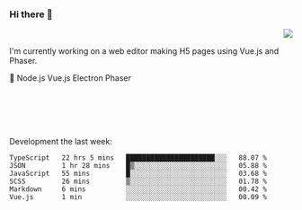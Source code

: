 ### Hi there 👋

<img align="right" src="https://github-readme-stats.vercel.app/api?username=jasonpanggo"/>

<br>
<p align="left">
I'm currently working on a web editor making H5 pages using Vue.js and Phaser.
</p>
<p align="left">
📖 Node.js Vue.js Electron Phaser
</p>
<br>
<br>
<br>
<br>

Development the last week:
<!--START_SECTION:waka-->

```text
TypeScript   22 hrs 5 mins   ██████████████████████░░░   88.07 %
JSON         1 hr 28 mins    █▒░░░░░░░░░░░░░░░░░░░░░░░   05.88 %
JavaScript   55 mins         █░░░░░░░░░░░░░░░░░░░░░░░░   03.68 %
SCSS         26 mins         ▒░░░░░░░░░░░░░░░░░░░░░░░░   01.78 %
Markdown     6 mins          ░░░░░░░░░░░░░░░░░░░░░░░░░   00.42 %
Vue.js       1 min           ░░░░░░░░░░░░░░░░░░░░░░░░░   00.09 %
```

<!--END_SECTION:waka-->

<!--
**JASONPANGGO/jasonpanggo** is a ✨ _special_ ✨ repository because its `README.md` (this file) appears on your GitHub profile.

Here are some ideas to get you started:

- 🔭 I’m currently working on ...
- 🌱 I’m currently learning ...
- 👯 I’m looking to collaborate on ...
- 🤔 I’m looking for help with ...
- 💬 Ask me about ...
- 📫 How to reach me: ...
- 😄 Pronouns: ...
- ⚡ Fun fact: ...
-->
